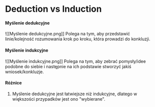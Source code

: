 # Deduction vs Induction

#### Myślenie dedukcyjne 
![[Myślenie dedukcyjne.png]]
Polega na tym, aby przedstawić linie/kolejność rozumowania krok po kroku, która prowadzi do konkluzji.

#### Myślenie indukcyjne
![[Myślenie indukcyjne.png]]
Polega na tym, aby zebrać pomysły/idee podobne do siebie i następnie na ich podstawie stworzyć jakiś wniosek/konkluzje.

#### Różnice
1. Myślenie dedukcyjne jest łatwiejsze niż indukcyjne, dlatego w większości przypadków jest ono "wybierane".